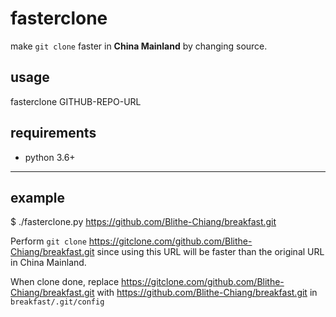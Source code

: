 # fasterclone 
make `git clone` faster in **China Mainland** by changing source.



## usage

  fasterclone GITHUB-REPO-URL

## requirements

* python 3.6+

---

## example


$ ./fasterclone.py https://github.com/Blithe-Chiang/breakfast.git     

Perform `git clone` https://gitclone.com/github.com/Blithe-Chiang/breakfast.git since using this URL will be faster than the original URL in China Mainland. 

When clone done, replace https://gitclone.com/github.com/Blithe-Chiang/breakfast.git with https://github.com/Blithe-Chiang/breakfast.git in `breakfast/.git/config`

